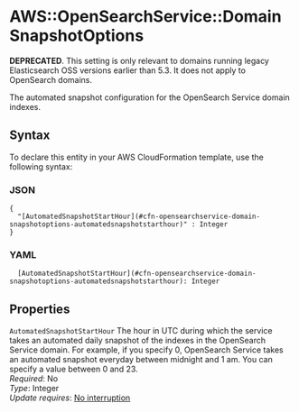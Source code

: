 # AWS::OpenSearchService::Domain SnapshotOptions<a name="aws-properties-opensearchservice-domain-snapshotoptions"></a>

**DEPRECATED**\. This setting is only relevant to domains running legacy Elasticsearch OSS versions earlier than 5\.3\. It does not apply to OpenSearch domains\.

The automated snapshot configuration for the OpenSearch Service domain indexes\.

## Syntax<a name="aws-properties-opensearchservice-domain-snapshotoptions-syntax"></a>

To declare this entity in your AWS CloudFormation template, use the following syntax:

### JSON<a name="aws-properties-opensearchservice-domain-snapshotoptions-syntax.json"></a>

```
{
  "[AutomatedSnapshotStartHour](#cfn-opensearchservice-domain-snapshotoptions-automatedsnapshotstarthour)" : Integer
}
```

### YAML<a name="aws-properties-opensearchservice-domain-snapshotoptions-syntax.yaml"></a>

```
  [AutomatedSnapshotStartHour](#cfn-opensearchservice-domain-snapshotoptions-automatedsnapshotstarthour): Integer
```

## Properties<a name="aws-properties-opensearchservice-domain-snapshotoptions-properties"></a>

`AutomatedSnapshotStartHour`  <a name="cfn-opensearchservice-domain-snapshotoptions-automatedsnapshotstarthour"></a>
The hour in UTC during which the service takes an automated daily snapshot of the indexes in the OpenSearch Service domain\. For example, if you specify 0, OpenSearch Service takes an automated snapshot everyday between midnight and 1 am\. You can specify a value between 0 and 23\.  
*Required*: No  
*Type*: Integer  
*Update requires*: [No interruption](https://docs.aws.amazon.com/AWSCloudFormation/latest/UserGuide/using-cfn-updating-stacks-update-behaviors.html#update-no-interrupt)